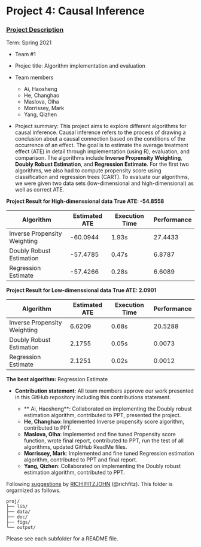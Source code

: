 # Project 4: Causal Inference

### [Project Description](doc/project4_desc.md)

Term: Spring 2021

+ Team #1
+ Projec title: Algorithm implementation and evaluation
+ Team members
	+ Ai, Haosheng
	+ He, Changhao
	+ Maslova, Olha
	+ Morrissey, Mark
	+ Yang, Qizhen
	
+ Project summary: This project aims to explore different algorithms for causal inference. Causal inference refers to the process of drawing a conclusion about a causal connection based on the conditions of the occurrence of an effect. The goal is to estimate the average treatment effect (ATE) in detail through implementation (using R), evaluation, and comparison. The algorithms include **Inverse Propensity Weighting**, **Doubly Robust Estimation**, and **Regression Estimate**. For the first two algorithms, we also had to compute propensity score using classification and regression trees (CART). To evaluate our algorithms, we were given two data sets (low-dimensional and high-dimensional) as well as correct ATE.

**Project Result for High-dimenssional data**
**True ATE: -54.8558**

| Algorithm | Estimated ATE | Execution Time | Performance |
| --------------- | --------------- | --------------- | --------------- |
| Inverse Propensity Weighting | -60.0944 | 1.93s | 27.4433 |
| Doubly Robust Estimation | -57.4785 | 0.47s | 6.8787 |
| Regression Estimate | -57.4266 | 0.28s | 6.6089 |

**Project Result for Low-dimenssional data**
**True ATE: 2.0901**

| Algorithm | Estimated ATE | Execution Time | Performance |
| --------------- | --------------- | --------------- | --------------- |
| Inverse Propensity Weighting | 6.6209 | 0.68s | 20.5288 |
| Doubly Robust Estimation | 2.1755 | 0.05s | 0.0073 |
| Regression Estimate | 2.1251 | 0.02s | 0.0012 |

**The best algorithm:** Regression Estimate
	
+ **Contribution statement**: All team members approve our work presented in this GitHub repository including this contributions statement. 

	+ ** Ai, Haosheng**: Collaborated on implementing the Doubly robust estimation algorithm, contributed to PPT, presented the project.  
	+ **He, Changhao**: Implemented Inverse propensity score algorithm, contributed to PPT.
	+ **Maslova, Olha**: Implemented and fine tuned Propensity score function, wrote final report, contributed to PPT, run the test of all algorithms, updated GitHub ReadMe files.
	+ **Morrissey, Mark**: Implemented and fine tuned Regression estimation algorithm, contributed to PPT and final report. 
	+ **Yang, Qizhen**: Collaborated on implementing the Doubly robust estimation algorithm, contributed to PPT.


Following [suggestions](http://nicercode.github.io/blog/2013-04-05-projects/) by [RICH FITZJOHN](http://nicercode.github.io/about/#Team) (@richfitz). This folder is orgarnized as follows.

```
proj/
├── lib/
├── data/
├── doc/
├── figs/
└── output/
```

Please see each subfolder for a README file.
